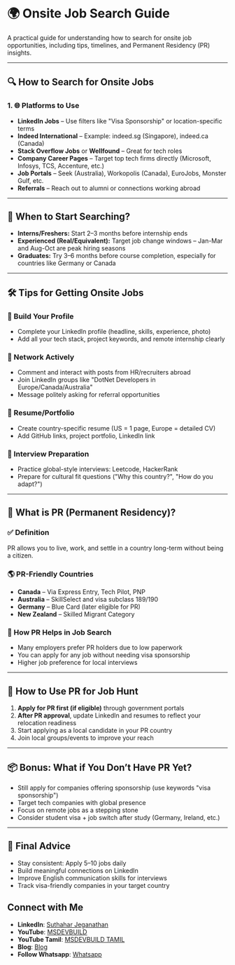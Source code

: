 # 🌍 Onsite Job Search Guide 

A practical guide for understanding how to search for onsite job opportunities, including tips, timelines, and Permanent Residency (PR) insights.

---

## 🔍 How to Search for Onsite Jobs

### 1. 🌐 Platforms to Use

* **LinkedIn Jobs** – Use filters like "Visa Sponsorship" or location-specific terms
* **Indeed International** – Example: indeed.sg (Singapore), indeed.ca (Canada)
* **Stack Overflow Jobs** or **Wellfound** – Great for tech roles
* **Company Career Pages** – Target top tech firms directly (Microsoft, Infosys, TCS, Accenture, etc.)
* **Job Portals** – Seek (Australia), Workopolis (Canada), EuroJobs, Monster Gulf, etc.
* **Referrals** – Reach out to alumni or connections working abroad

---

## 📅 When to Start Searching?

* **Interns/Freshers:** Start 2–3 months before internship ends
* **Experienced (Real/Equivalent):** Target job change windows – Jan-Mar and Aug-Oct are peak hiring seasons
* **Graduates:** Try 3–6 months before course completion, especially for countries like Germany or Canada

---

## 🛠️ Tips for Getting Onsite Jobs

### 🔗 Build Your Profile

* Complete your LinkedIn profile (headline, skills, experience, photo)
* Add all your tech stack, project keywords, and remote internship clearly

### 💬 Network Actively

* Comment and interact with posts from HR/recruiters abroad
* Join LinkedIn groups like "DotNet Developers in Europe/Canada/Australia"
* Message politely asking for referral opportunities

### 📁 Resume/Portfolio

* Create country-specific resume (US = 1 page, Europe = detailed CV)
* Add GitHub links, project portfolio, LinkedIn link

### 🧪 Interview Preparation

* Practice global-style interviews: Leetcode, HackerRank
* Prepare for cultural fit questions ("Why this country?", "How do you adapt?")

---

## 🛂 What is PR (Permanent Residency)?

### ✅ Definition

PR allows you to live, work, and settle in a country long-term without being a citizen.

### 🌎 PR-Friendly Countries

* **Canada** – Via Express Entry, Tech Pilot, PNP
* **Australia** – SkillSelect and visa subclass 189/190
* **Germany** – Blue Card (later eligible for PR)
* **New Zealand** – Skilled Migrant Category

### 📌 How PR Helps in Job Search

* Many employers prefer PR holders due to low paperwork
* You can apply for any job without needing visa sponsorship
* Higher job preference for local interviews

---

## 🚀 How to Use PR for Job Hunt

1. **Apply for PR first (if eligible)** through government portals
2. **After PR approval**, update LinkedIn and resumes to reflect your relocation readiness
3. Start applying as a local candidate in your PR country
4. Join local groups/events to improve your reach

---

## 📦 Bonus: What if You Don’t Have PR Yet?

* Still apply for companies offering sponsorship (use keywords "visa sponsorship")
* Target tech companies with global presence
* Focus on remote jobs as a stepping stone
* Consider student visa + job switch after study (Germany, Ireland, etc.)

---

## 📘 Final Advice

* Stay consistent: Apply 5–10 jobs daily
* Build meaningful connections on LinkedIn
* Improve English communication skills for interviews
* Track visa-friendly companies in your target country

## Connect with Me
- **LinkedIn**: [Suthahar Jeganathan](https://www.linkedin.com/in/jssuthahar/)
- **YouTube**: [MSDEVBUILD](https://www.youtube.com/@MSDEVBUILD)
- **YouTube Tamil**: [MSDEVBUILD TAMIL](https://www.youtube.com/@MSDEVBUILDTamil)
- **Blog**: [Blog](https://www.msdevbuild.com/)
- **Follow Whatsapp**: [Whatsapp](https://www.whatsapp.com/channel/0029Va5j2rHEFeXcTlUhQB0J)
